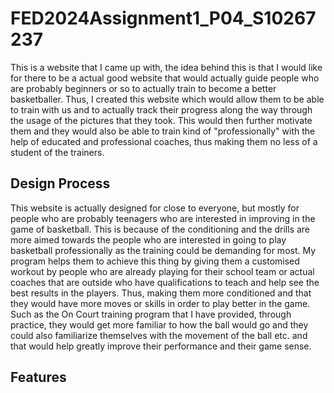 
# FED2024Assignment1_P04_S10267237
This is a website that I came up with, the idea behind this is that I would like for there to be a actual good website that would actually guide people who are probably beginners or so to actually train to become a better basketballer. Thus, I created this website which would allow them to be able to train with us and to actually track their progress along the way through the usage of the pictures that they took. This would then further motivate them and they would also be able to train kind of "professionally" with the help of educated and professional coaches, thus making them no less of a student of the trainers.

## Design Process
This website is actually designed for close to everyone, but mostly for people who are probably teenagers who are interested in improving in the game of basketball. This is because of the conditioning and the drills are more aimed towards the people who are interested in going to play basketball professionally as the training could be demanding for most. My program helps them to achieve this thing by giving them a customised workout by people who are already playing for their school team or actual coaches that are outside who have qualifications to teach and help see the best results in the players. Thus, making them more conditioned and that they would have more moves or skills in order to play better in the game. Such as the On Court training program that I have provided, through practice, they would get more familiar to how the ball would go and they could also familiarize themselves with the movement of the ball etc. and that would help greatly improve their performance and their game sense. 

## Features


